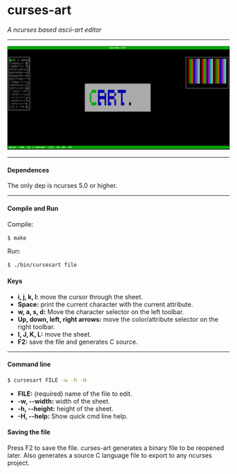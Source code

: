 # curses-art
*A ncurses based ascii-art editor*

---

![](res/curses-art.png)

---

#### Dependences
The only dep is ncurses 5.0 or higher.

---
#### Compile and Run
Compile:
```sh
$ make
```
Run:
```sh
$ ./bin/cursesart file
```

#### Keys
* **i, j, k, l:** move the cursor through the sheet.
* **Space:** print the current character with the current attribute.
* **w, a, s, d:** Move the character selector on the left toolbar.
* **Up, down, left, right arrows:** move the color/attribute selector on the right  toolbar.
* **I, J, K, L:** move the sheet.
* **F2:** save the file and generates C source.
---
#### Command line
```sh
$ cursesart FILE -w -h -H
```
* **FILE:** (required) name of the file to edit.
* **-w, --width:** width of the sheet.
* **-h, --height:** height of the sheet.
* **-H, --help:** Show quick cmd line help.

#### Saving the file
Press F2 to save the file. curses-art generates a binary file to be reopened later. Also generates a source C language file to export to any ncurses project.